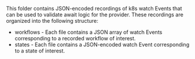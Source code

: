 This folder contains JSON-encoded recordings of k8s watch Events that can be
used to validate await logic for the provider. These recordings are organized
into the following structure:

* workflows - Each file contains a JSON array of watch Events corresponding to
a recorded workflow of interest.
* states - Each file contains a JSON-encoded watch Event corresponding to a
state of interest.
